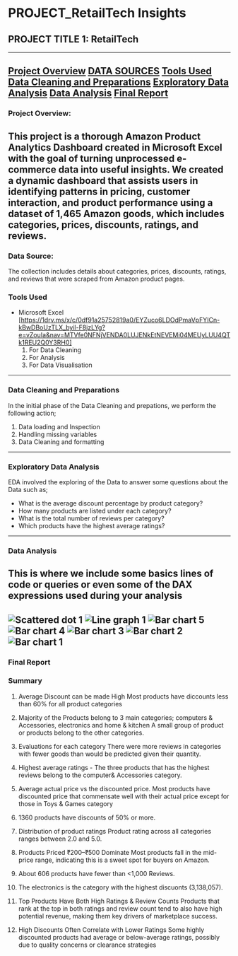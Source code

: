 #   PROJECT_RetailTech Insights
##  PROJECT TITLE 1: RetailTech
---
[Project Overview](#project-overview)
[DATA SOURCES](#data-sources)
[Tools Used](#tools-used)
[Data Cleaning and Preparations](#data-cleaning-and-preparations)
[Exploratory Data Analysis](#exploratory-data-analysis)
[Data Analysis](#data-analysis)
[Final Report](#final-report)
---
### Project Overview: 
This project is a thorough Amazon Product Analytics Dashboard created in Microsoft Excel with the goal of turning unprocessed e-commerce data into useful insights.  We created a dynamic dashboard that assists users in identifying patterns in pricing, customer interaction, and product performance using a dataset of 1,465 Amazon goods, which includes categories, prices, discounts, ratings, and reviews.
---
### Data Source: 
The collection includes details about categories, prices, discounts, ratings, and reviews that were scraped from Amazon product pages.
### Tools Used
- Microsoft Excel [https://1drv.ms/x/c/0df91a25752819a0/EYZuco6LDOdPmaVpFYICn-kBwDBoUzTLX_byil-F8jzLYg?e=vZouIa&nav=MTVfe0NFNjVENDA0LUJENkEtNEVEMi04MEUyLUU4QTk1REU2Q0Y3RH0]
  1. For Data Cleaning
  2. For Analysis
  3. For Data Visualisation
---
### Data Cleaning and Preparations
In the initial phase of the Data Cleaning and prepations, we perform the following action;
1. Data loading and Inspection
2. Handling missing variables
3. Data Cleaning and formatting
---
### Exploratory Data Analysis
EDA involved the exploring of the Data to answer some questions about the Data such as;
- What is the average discount percentage by product category?
- How many products are listed under each category?
- What is the total number of reviews per category?
- Which products have the highest average ratings?
---
### Data Analysis
This is where we include some basics lines of code or queries or even some of the DAX expressions used during your analysis
---
![Scattered dot 1](https://github.com/user-attachments/assets/8c1f133e-41ee-4f99-9f63-34cd8c04c53b)
![Line graph 1](https://github.com/user-attachments/assets/10c9a35e-95e6-4e39-b4db-f25ab75f4d20)
![Bar chart 5](https://github.com/user-attachments/assets/edc057e7-bc42-47f1-ab79-1e0524d58355)
![Bar chart 4](https://github.com/user-attachments/assets/e9790b39-b314-4311-83d0-682f7314cfa6)
![Bar chart 3](https://github.com/user-attachments/assets/240ffeb9-6eac-40ea-9e7f-120b606af38b)
![Bar chart 2](https://github.com/user-attachments/assets/01d574e6-95f6-4db4-9cec-575a5b60dfa9)
![Bar chart 1](https://github.com/user-attachments/assets/a8c143e7-ac2b-4e35-a1d6-0bc004c0421a)
---
### Final Report
### Summary
1. Average Discount can be made High
   Most products have diccounts less than 60% for all product categories

2. Majority of the Products belong to 3 main categories; computers & Accessories, electronics and home & kitchen
  A small group of product or products belong to the other categories.

3. Evaluations for each category
   There were more reviews in categories with fewer goods than would be predicted given their quantity.

4.  Highest average ratings - The three products that has the highest reviews belong to the computer& Accessories category.

5.  Average actual price vs the discounted price. 
    Most products have discounted price that commensate well with their actual price except for those in Toys & Games category

6. 1360 products have discounts of 50% or more.

7. Distribution of product ratings
   Product rating across all categories ranges between 2.0 and 5.0.

8. Products Priced ₹200–₹500 Dominate
   Most products fall in the mid-price range, indicating this is a sweet spot for buyers on Amazon.
   
9. About 606 products have fewer than <1,000 Reviews.

10. The electronics is the category with the highest discuonts (3,138,057).
    
11. Top Products Have Both High Ratings & Review Counts
   Products that rank at the top in both ratings and review count tend to also have high potential revenue, making them key drivers of marketplace success.

12. High Discounts Often Correlate with Lower Ratings
   Some highly discounted products had average or below-average ratings, possibly due to quality concerns or clearance strategies

